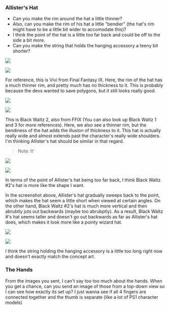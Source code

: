 
### Allister's Hat

- Can you make the rim around the hat a little thinner?
- Also, can you make the rim of his hat a little "bendier" (the hat's rim might have to be a little bit wider to accomodate this)?
- I think the point of the hat is a little too far back and could be off to the side a bit more.
- Can you make the string that holds the hanging accessory a teeny bit shorter?

![](<../../../../_Meta/Attachments/Pasted image 20250530153103.png>)

![](<../../../../_Meta/Attachments/Pasted image 20250530153229.png>)

For reference, this is Vivi from Final Fantasy IX. Here, the rim of the hat has a much thinner rim, and pretty much has no thickness to it. This is probably because the devs wanted to save polygons, but it still looks really good.

![](<../../../../_Meta/Attachments/Black_Waltz_2-FFIX.PNG.webp>)

![](<../../../../_Meta/Attachments/Pasted image 20250530154229.png>)

This is Black Waltz 2, also from FFIX (You can also look up Black Waltz 1 and 3 for more references). Here, we also see a thinner rim, but the bendiness of the hat adds the illusion of thickness to it. This hat is actually really wide and almost extends past the character's really wide shoulders. I'm thinking Allister's hat should be similar in that regard.

> Note: It'

![](<../../../../_Meta/Attachments/Pasted image 20250530160530.png>)

![](<../../../../_Meta/Attachments/Pasted image 20250530160546.png>)

In terms of the point of Allister's hat being too far back, I think Black Waltz #2's hat is more like the shape I want.

In the screenshot above, Allister's hat gradually sweeps back to the point, which makes the hat seem a little short when viewed at certain angles. On the other hand, Black Waltz #2's hat is much more vertical and then abrubtly juts out backwards (maybe too abrubptly). As a result, Black Waltz #'s hat seems taller and doesn't go out backwards as far as Allister's hat does, which makes it look more like a pointy wizard hat.

![](<../../../../_Meta/Attachments/Pasted image 20250530161245.png>)

![](<../../../../_Meta/Attachments/Pasted image 20250530161302.png>)

I think the string holding the hanging accessory is a little too long right now and doesn't exactly match the concept art.

### The Hands

From the images you sent, I can't say too too much about the hands. When you get a chance, can you send an image of those from a top-down view so I can see how exactly its set up? I just wanna see if all 4 fingers are connected together and the thumb is separate (like a lot of PS1 character models)
